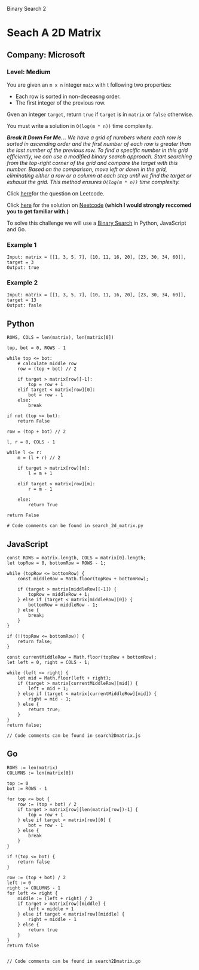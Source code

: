 Binary Search 2
# Seach A 2D Matrix
## Company: Microsoft
### Level: Medium

You are given an `m x n` integer `maix` with t following two properties:
- Each row is sorted in non-deceasng order.
- The first integer of the previous row.

Gven an integer `target`, return `true` if `target` is in `matrix` or `false` otherwise.

You must write a solution in `O(log(m * n))` time complexity.

***Break It Down For Me...***
*We have a grid of numbers where each row is sorted in ascending order and the first number of each row is greater than the last number of the previous row.*
*To find a specific number in this grid efficiently, we can use a modified binary search approach.*
*Start searching from the top-right corner of the grid and compare the target with this number.*
*Based on the comparison, move left or down in the grid, eliminating either a row or a column at each step until we find the target or exhaust the grid. This method ensures `O(log(m * n))` time complexity.*

Click [here](https://leetcode.com/problems/search-a-2d-matrix/description/)for the question on Leetcode.

Click [here](https://www.youtube.com/watch?v=Ber2pi2C0j0) for the solution on [Neetcode](https://neetcode.io/) **(which I would strongly reccomed you to get familiar with.)**

To solve this challenge we will use a [Binary Search](https://www.geeksforgeeks.org/what-is-binary-search-algorithm/) in Python, JavaScript and Go.

### Example 1
```
Input: matrix = [[1, 3, 5, 7], [10, 11, 16, 20], [23, 30, 34, 60]], target = 3
Output: true
```

### Example 2
```
Input: matrix = [[1, 3, 5, 7], [10, 11, 16, 20], [23, 30, 34, 60]], target = 13
Output: fasle
```

## Python
```
ROWS, COLS = len(matrix), len(matrix[0])

top, bot = 0, ROWS - 1

while top <= bot:
    # calculate middle row
    row = (top + bot) // 2

    if target > matrix[row][-1]:
        top = row + 1
    elif target < matrix[row][0]:
        bot = row - 1
    else:
        break

if not (top <= bot):
    return False

row = (top + bot) // 2

l, r = 0, COLS - 1

while l <= r:
    m = (l + r) // 2

    if target > matrix[row][m]:
        l = m + 1

    elif target < matrix[row][m]:
        r = m - 1

    else:
        return True

return False

# Code comments can be found in search_2d_matrix.py
```

## JavaScript
```
const ROWS = matrix.length, COLS = matrix[0].length;
let topRow = 0, bottomRow = ROWS - 1;

while (topRow <= bottomRow) {
    const middleRow = Math.floor(topRow + bottomRow);
    
    if (target > matrix[middleRow][-1]) {
        topRow = middleRow + 1;
    } else if (target < matrix[middleRow][0]) {
        bottomRow = middleRow - 1;
    } else {
        break; 
    }
}

if (!(topRow <= bottomRow)) {
    return false;
}

const currentMiddleRow = Math.floor(topRow + bottomRow);
let left = 0, right = COLS - 1;

while (left <= right) {
    let mid = Math.floor(left + right);
    if (target > matrix[currentMiddleRow][mid]) {
        left = mid + 1;
    } else if (target < matrix[currentMiddleRow][mid]) {
        right = mid - 1;
    } else {
        return true;
    }
}
return false;

// Code comments can be found in search2Dmatrix.js
```

## Go
```
ROWS := len(matrix)
COLUMNS := len(matrix[0])

top := 0
bot := ROWS - 1

for top <= bot {
    row := (top + bot) / 2
    if target > matrix[row][len(matrix[row])-1] {
        top = row + 1
    } else if target < matrix[row][0] {
        bot = row - 1
    } else {
        break
    }
}

if !(top <= bot) {
    return false
}

row := (top + bot) / 2
left := 0
right := COLUMNS - 1
for left <= right {
    middle := (left + right) / 2
    if target > matrix[row][middle] {
        left = middle + 1
    } else if target < matrix[row][middle] {
        right = middle - 1
    } else {
        return true
    }
}
return false


// Code comments can be found in search2Dmatrix.go
```